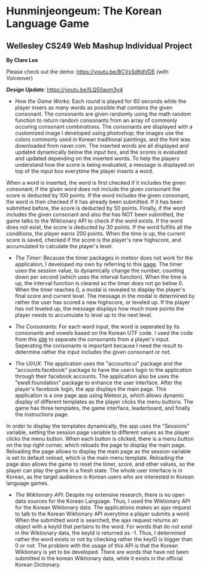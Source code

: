 # Hunminjeongeum: The Korean Language Game
## Wellesley CS249 Web Mashup Individual Project

**By Clare Lee**

Please check out the demo: https://youtu.be/8CVxSdKdVDE (with Voiceover)

**_Design Update_**: https://youtu.be/ILQ50aym3y4


* _How the Game Works_: Each round is played for 60 seconds while the player insers as many words as possible that contains the given consonant. The consonants are given randomly using the math random function to return random consonants from an array of commonly occuring consonant combinations. The consonants are displayed with a customized image I developed using photoshop; the images use the colors commonly used in Korean traditional paintings, and the font was downloaded from naver.com. The inserted words are all displayed and updated dynamically below the input box, and the scores is evaluated and updated depending on the inserted words. To help the players understand how the score is being evaluated, a message is displayed on top of the input box everytime the player inserts a word. 

When a word is inserted, the word is first checked if it includes the given consonant; if the given word does not include the given consonant the score is deducted by 100 points. If the word includes the given consonant, the word is then checked if it has already been submitted. If it has been submitted before, the score is deducted by 50 points. Finally, if the word includes the given consonant and also the has NOT been submitted, the game talks to the Wiktionary API to check if the word exists. If the word does not exist, the score is deducted by 30 points. If the word fulfills all the conditions, the player earns 200 points. When the time is up, the current score is saved, checked if the score is the player's new highscore, and accumulated to calculate the player's level.


* _The Timer_: Because the timer packages in meteor does not work for the application, I developed my own by referring to this [page](https://stackoverflow.com/questions/15229141/simple-timer-in-meteor-js). The timer uses the session value, to dynamically change the number, counting down per second (which uses the interval function). When the time is up, the interval function is cleared so the timer does not go below 0. When the timer reaches 0, a modal is revealed to display the player's final score and current level. The message in the modal is determined by rather the user has scored a new highscore, or leveled up. If the player has not leveled up, the message displays how much more points the player needs to accumulate to level up to the next level.


* _The Consonants_: For each word input, the word is seperated by its consonants and vowels based on the Korean UTF code. I used the code from this [site](http://zetawiki.com/wiki/UTF-8_%ED%95%9C%EA%B8%80_%EC%B4%88%EC%84%B1_%EC%B6%94%EC%B6%9C_(%EC%9E%90%EB%B0%94%EC%8A%A4%ED%81%AC%EB%A6%BD%ED%8A%B8)) to separate the consonants from a player's input. Seperating the consonants is important because I need the result to determine rather the input includes the given consonant or not.


* _The UI/UX_: The application uses the "accounts:ui" package and the "accounts:facebook" package to have the users login to the application through their facebook accounts. The application also be uses the "ewall:foundation" package to enhance the user interface. After the player's facebook login, the app displays the main page. This application is a one page app using Meteor.js, which allows dynamic display of different templates as the player clicks the menu buttons. The game has three templates, the game interface, leaderboard, and finally the instructions page.

In order to display the templates dynamically, the app uses the "Sessions" variable, setting the session page variable to different values as the player clicks the menu button. When each button is clicked, there is a menu button on the top right corner, which reloads the page to display the main page. Reloading the page allows to display the main page as the session variable is set to default onload, which is the main menu template. Reloading the page also allows the game to reset the timer, score, and other values, so the player can play the game in a fresh state. The whole user interface is in Korean, as the target audience is Korean users who are interested in Korean language games.

* _The Wiktionary API_: Despite my extensive research, there is no open data sources for the Korean Language. Thus, I used the Wiktionary API for the Korean Wiktionary data. The applications makes an ajax request to talk to the Korean Wiktionary API everytime a player submits a word. When the submitted word is searched, the ajax request returns an object with a keyId that pertains to the word. For words that do not exist in the Wiktionary data, the keyId is returned as -1. Thus, I determined rather the word exists or not by checking rather the keyID is bigger than 0 or not. The problem with the usage of this API is that the Korean Wiktionary is yet to be developed. There are words that have not been submitted in the korean Wiktionary data, while it exists in the official Korean Dictionary. 
